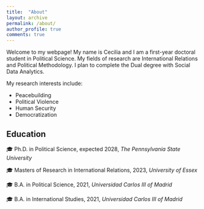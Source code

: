 ```yaml
---
title:  "About"
layout: archive
permalink: /about/
author_profile: true
comments: true
---
```


Welcome to my webpage! My name is Cecilia and I am a first-year doctoral student in Political Science. My fields of research are International Relations and Political Methodology. I plan to complete the Dual degree with Social Data Analytics. 

My research interests include:
- Peacebuilding
- Political Violence
- Human Security
- Democratization


## Education

 🎓 Ph.D. in Political Science, expected 2028, *The Pennsylvania State University* 
 
 🎓 Masters of Research in International Relations, 2023, *University of Essex*
 
 🎓 B.A. in Political Science, 2021, *Universidad Carlos III of Madrid* 
 
🎓 B.A. in International Studies, 2021, *Universidad Carlos III of Madrid*
